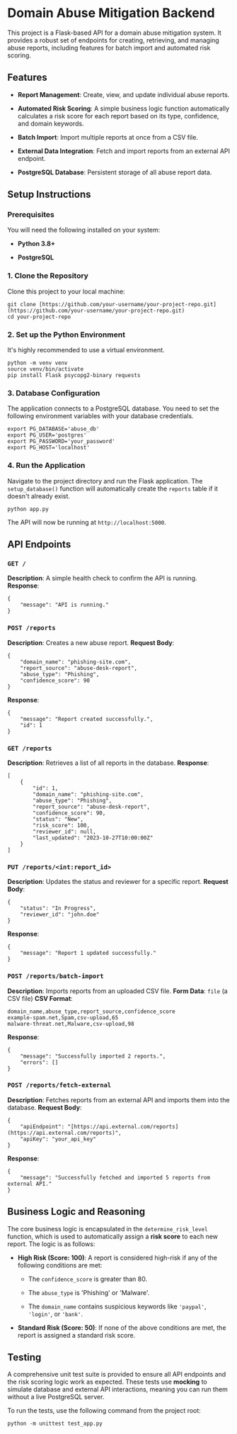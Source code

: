 Domain Abuse Mitigation Backend
===============================

This project is a Flask-based API for a domain abuse mitigation system. It provides a robust set of endpoints for creating, retrieving, and managing abuse reports, including features for batch import and automated risk scoring.

Features
--------

-   **Report Management**: Create, view, and update individual abuse reports.

-   **Automated Risk Scoring**: A simple business logic function automatically calculates a risk score for each report based on its type, confidence, and domain keywords.

-   **Batch Import**: Import multiple reports at once from a CSV file.

-   **External Data Integration**: Fetch and import reports from an external API endpoint.

-   **PostgreSQL Database**: Persistent storage of all abuse report data.

Setup Instructions
------------------

### Prerequisites

You will need the following installed on your system:

-   **Python 3.8+**

-   **PostgreSQL**

### 1\. Clone the Repository

Clone this project to your local machine:

```
git clone [https://github.com/your-username/your-project-repo.git](https://github.com/your-username/your-project-repo.git)
cd your-project-repo

```

### 2\. Set up the Python Environment

It's highly recommended to use a virtual environment.

```
python -m venv venv
source venv/bin/activate
pip install Flask psycopg2-binary requests

```

### 3\. Database Configuration

The application connects to a PostgreSQL database. You need to set the following environment variables with your database credentials.

```
export PG_DATABASE='abuse_db'
export PG_USER='postgres'
export PG_PASSWORD='your_password'
export PG_HOST='localhost'

```

### 4\. Run the Application

Navigate to the project directory and run the Flask application. The `setup_database()` function will automatically create the `reports` table if it doesn't already exist.

```
python app.py

```

The API will now be running at `http://localhost:5000`.

API Endpoints
-------------

### `GET /`

**Description**: A simple health check to confirm the API is running. **Response**:

```
{
    "message": "API is running."
}

```

### `POST /reports`

**Description**: Creates a new abuse report. **Request Body**:

```
{
    "domain_name": "phishing-site.com",
    "report_source": "abuse-desk-report",
    "abuse_type": "Phishing",
    "confidence_score": 90
}

```

**Response**:

```
{
    "message": "Report created successfully.",
    "id": 1
}

```

### `GET /reports`

**Description**: Retrieves a list of all reports in the database. **Response**:

```
[
    {
        "id": 1,
        "domain_name": "phishing-site.com",
        "abuse_type": "Phishing",
        "report_source": "abuse-desk-report",
        "confidence_score": 90,
        "status": "New",
        "risk_score": 100,
        "reviewer_id": null,
        "last_updated": "2023-10-27T10:00:00Z"
    }
]

```

### `PUT /reports/<int:report_id>`

**Description**: Updates the status and reviewer for a specific report. **Request Body**:

```
{
    "status": "In Progress",
    "reviewer_id": "john.doe"
}

```

**Response**:

```
{
    "message": "Report 1 updated successfully."
}

```

### `POST /reports/batch-import`

**Description**: Imports reports from an uploaded CSV file. **Form Data**: `file` (a CSV file) **CSV Format**:

```
domain_name,abuse_type,report_source,confidence_score
example-spam.net,Spam,csv-upload,65
malware-threat.net,Malware,csv-upload,98

```

**Response**:

```
{
    "message": "Successfully imported 2 reports.",
    "errors": []
}

```

### `POST /reports/fetch-external`

**Description**: Fetches reports from an external API and imports them into the database. **Request Body**:

```
{
    "apiEndpoint": "[https://api.external.com/reports](https://api.external.com/reports)",
    "apiKey": "your_api_key"
}

```

**Response**:

```
{
    "message": "Successfully fetched and imported 5 reports from external API."
}

```

Business Logic and Reasoning
----------------------------

The core business logic is encapsulated in the `determine_risk_level` function, which is used to automatically assign a **risk score** to each new report. The logic is as follows:

-   **High Risk (Score: 100)**: A report is considered high-risk if any of the following conditions are met:

    -   The `confidence_score` is greater than 80.

    -   The `abuse_type` is 'Phishing' or 'Malware'.

    -   The `domain_name` contains suspicious keywords like `'paypal'`, `'login'`, or `'bank'`.

-   **Standard Risk (Score: 50)**: If none of the above conditions are met, the report is assigned a standard risk score.

Testing
-------

A comprehensive unit test suite is provided to ensure all API endpoints and the risk scoring logic work as expected. These tests use **mocking** to simulate database and external API interactions, meaning you can run them without a live PostgreSQL server.

To run the tests, use the following command from the project root:

```
python -m unittest test_app.py

```